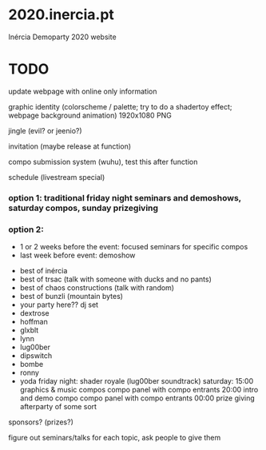 # 2020.inercia.pt
Inércia Demoparty 2020 website


# TODO

update webpage with online only information

graphic identity (colorscheme / palette; try to do a shadertoy effect; webpage background animation) 1920x1080 PNG

jingle (evil? or jeenio?)

invitation (maybe release at function)

compo submission system (wuhu), test this after function

schedule (livestream special)



### option 1: traditional friday night seminars and demoshows, saturday compos, sunday prizegiving



### option 2: 
 * 1 or 2 weeks before the event: focused seminars for specific compos
 * last week before event:
demoshow
 - best of inércia
 - best of trsac (talk with someone with ducks and no pants)
 - best of chaos constructions (talk with random)
 - best of bunzli (mountain bytes)
 - your party here??
dj set
 - dextrose
 - hoffman
 - glxblt
 - lynn
 - lug00ber
 - dipswitch
 - bombe
 - ronny
 - yoda
friday night: shader royale (lug00ber soundtrack)
saturday: 15:00 graphics & music compos
          compo panel with compo entrants
          20:00 intro and demo compo
          compo panel with compo entrants
          00:00 prize giving
          afterparty of some sort

sponsors? (prizes?)

figure out seminars/talks for each topic, ask people to give them


